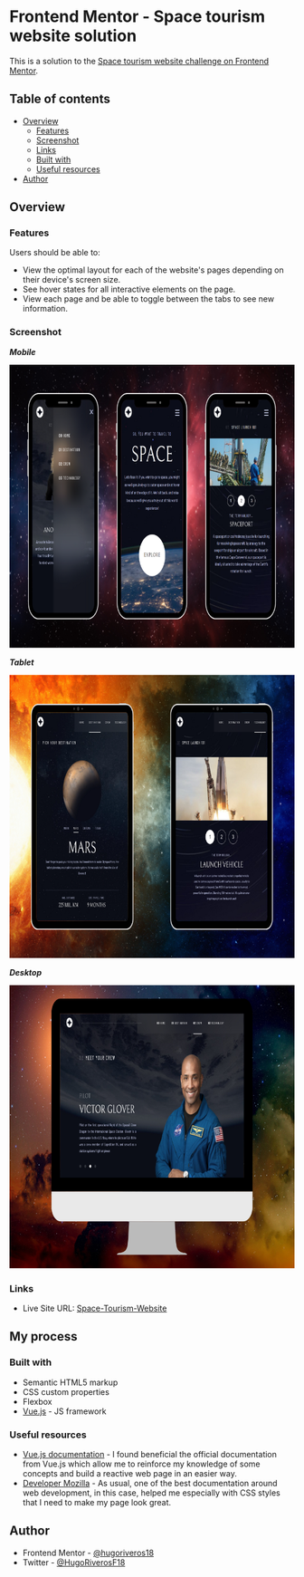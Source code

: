 # Frontend Mentor - Space tourism website solution

This is a solution to the [Space tourism website challenge on Frontend Mentor](https://www.frontendmentor.io/challenges/space-tourism-multipage-website-gRWj1URZ3).

## Table of contents

- [Overview](#overview)
  - [Features](#features)
  - [Screenshot](#screenshot)
  - [Links](#links)
  - [Built with](#built-with)
  - [Useful resources](#useful-resources)
- [Author](#author)

## Overview

### Features

Users should be able to:

- View the optimal layout for each of the website's pages depending on their device's screen size.
- See hover states for all interactive elements on the page.
- View each page and be able to toggle between the tabs to see new information.

### Screenshot

***Mobile***

<img src="./preview-images/mobile.png" width="800" height="500" /> 

***Tablet***

<img src="./preview-images/tablet.png" width="800" height="500" /> 

***Desktop***

<img src="./preview-images/desktop.png" width="800" height="500" /> 

### Links

- Live Site URL: [Space-Tourism-Website](https://hugoriveros18.github.io/space-tourism-website/)

## My process

### Built with

- Semantic HTML5 markup
- CSS custom properties
- Flexbox
- [Vue.js](https://vuejs.org/) - JS framework

### Useful resources

- [Vue.js documentation](https://vuejs.org/guide/introduction.html) - I found beneficial the official documentation from Vue.js which allow me to reinforce my knowledge of some concepts and build a reactive web page in an easier way.
- [Developer Mozilla](https://developer.mozilla.org/es/docs/Web/CSS) - As usual, one of the best documentation around web development, in this case, helped me especially with CSS styles that I need to make my page look great.

## Author

- Frontend Mentor - [@hugoriveros18](https://www.frontendmentor.io/profile/hugoriveros18)
- Twitter - [@HugoRiverosF18](https://www.twitter.com/HugoRiverosF18)


